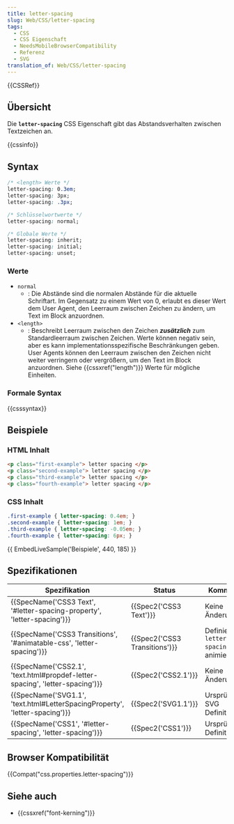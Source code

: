 ```yaml
---
title: letter-spacing
slug: Web/CSS/letter-spacing
tags:
  - CSS
  - CSS Eigenschaft
  - NeedsMobileBrowserCompatibility
  - Referenz
  - SVG
translation_of: Web/CSS/letter-spacing
---
```

{{CSSRef}}

## Übersicht

Die **`letter-spacing`** CSS Eigenschaft gibt das Abstandsverhalten zwischen Textzeichen an.

{{cssinfo}}

## Syntax

```css
/* <length> Werte */
letter-spacing: 0.3em;
letter-spacing: 3px;
letter-spacing: .3px;

/* Schlüsselwortwerte */
letter-spacing: normal;

/* Globale Werte */
letter-spacing: inherit;
letter-spacing: initial;
letter-spacing: unset;
```

### Werte

- `normal`
  - : Die Abstände sind die normalen Abstände für die aktuelle Schriftart. Im Gegensatz zu einem Wert von 0, erlaubt es dieser Wert dem User Agent, den Leerraum zwischen Zeichen zu ändern, um Text im Block anzuordnen.
- `<length>`
  - : Beschreibt Leerraum zwischen den Zeichen **_zusätzlich_** zum Standardleerraum zwischen Zeichen. Werte können negativ sein, aber es kann implementationsspezifische Beschränkungen geben. User Agents können den Leerraum zwischen den Zeichen nicht weiter verringern oder vergrößern, um den Text im Block anzuordnen.
    Siehe {{cssxref("length")}} Werte für mögliche Einheiten.

### Formale Syntax

{{csssyntax}}

## Beispiele

### HTML Inhalt

```html
<p class="first-example"> letter spacing </p>
<p class="second-example"> letter spacing </p>
<p class="third-example"> letter spacing </p>
<p class="fourth-example"> letter spacing </p>
```

### CSS Inhalt

```css
.first-example { letter-spacing: 0.4em; }
.second-example { letter-spacing: 1em; }
.third-example { letter-spacing: -0.05em; }
.fourth-example { letter-spacing: 6px; }
```

{{ EmbedLiveSample('Beispiele', 440, 185) }}

## Spezifikationen

| Spezifikation                                                                                        | Status                                   | Kommentar                                  |
| ---------------------------------------------------------------------------------------------------- | ---------------------------------------- | ------------------------------------------ |
| {{SpecName('CSS3 Text', '#letter-spacing-property', 'letter-spacing')}}     | {{Spec2('CSS3 Text')}}             | Keine Änderung                             |
| {{SpecName('CSS3 Transitions', '#animatable-css', 'letter-spacing')}}         | {{Spec2('CSS3 Transitions')}} | Definiert `letter-spacing` als animierbar. |
| {{SpecName('CSS2.1', 'text.html#propdef-letter-spacing', 'letter-spacing')}} | {{Spec2('CSS2.1')}}                 | Keine Änderung                             |
| {{SpecName('SVG1.1', 'text.html#LetterSpacingProperty', 'letter-spacing')}} | {{Spec2('SVG1.1')}}                 | Ursprüngliche SVG Definition               |
| {{SpecName('CSS1', '#letter-spacing', 'letter-spacing')}}                         | {{Spec2('CSS1')}}                 | Ursprüngliche Definition                   |

## Browser Kompatibilität

{{Compat("css.properties.letter-spacing")}}

## Siehe auch

- {{cssxref("font-kerning")}}
